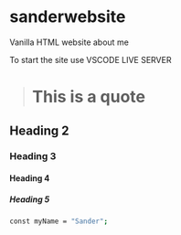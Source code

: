# sanderwebsite

Vanilla HTML website about me

To start the site use VSCODE LIVE SERVER

> # This is a quote

## Heading 2

### Heading 3

#### Heading 4

##### Heading 5

```bash
const myName = "Sander";
```
